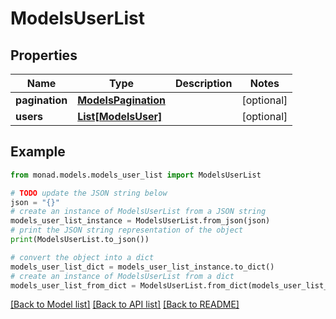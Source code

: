# ModelsUserList


## Properties

Name | Type | Description | Notes
------------ | ------------- | ------------- | -------------
**pagination** | [**ModelsPagination**](ModelsPagination.md) |  | [optional] 
**users** | [**List[ModelsUser]**](ModelsUser.md) |  | [optional] 

## Example

```python
from monad.models.models_user_list import ModelsUserList

# TODO update the JSON string below
json = "{}"
# create an instance of ModelsUserList from a JSON string
models_user_list_instance = ModelsUserList.from_json(json)
# print the JSON string representation of the object
print(ModelsUserList.to_json())

# convert the object into a dict
models_user_list_dict = models_user_list_instance.to_dict()
# create an instance of ModelsUserList from a dict
models_user_list_from_dict = ModelsUserList.from_dict(models_user_list_dict)
```
[[Back to Model list]](../README.md#documentation-for-models) [[Back to API list]](../README.md#documentation-for-api-endpoints) [[Back to README]](../README.md)


